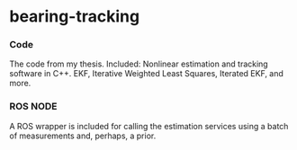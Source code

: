 bearing-tracking
================

### Code

The code from my thesis. Included: Nonlinear estimation and tracking software in C++. EKF, Iterative Weighted Least Squares, Iterated EKF, and more.

### ROS NODE

A ROS wrapper is included for calling the estimation services using a batch of measurements and, perhaps, a prior.
